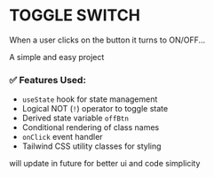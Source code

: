 # TOGGLE SWITCH 

When a user clicks on the button it turns to ON/OFF...  

A simple and easy project

### ✅ Features Used:
- `useState` hook for state management
- Logical NOT (`!`) operator to toggle state
- Derived state variable `offBtn`
- Conditional rendering of class names
- `onClick` event handler
- Tailwind CSS utility classes for styling

will update in future for better ui and code simplicity
